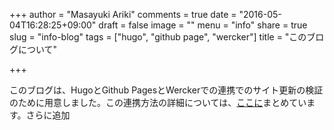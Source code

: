 +++
author = "Masayuki Ariki"
comments = true
date = "2016-05-04T16:28:25+09:00"
draft = false
image = ""
menu = "info"
share = true
slug = "info-blog"
tags = ["hugo", "github page", "wercker"]
title = "このブログについて"

+++

このブログは、HugoとGithub PagesとWerckerでの連携でのサイト更新の検証のために用意しました。この連携方法の詳細については、[ここに](http://hugo.vivo-one.net/)まとめています。さらに追加
